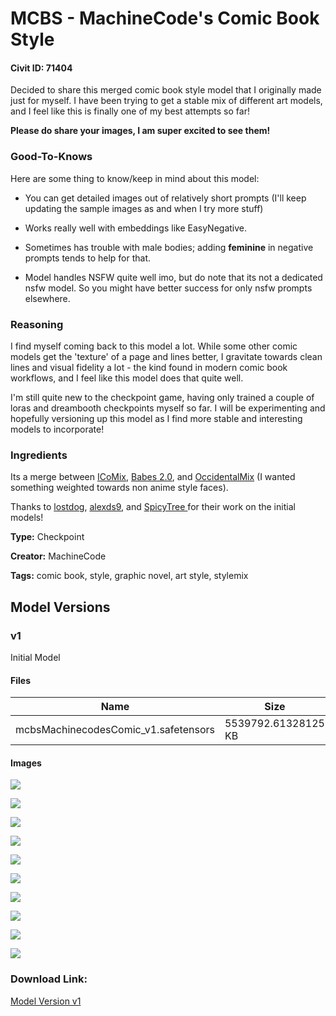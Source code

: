 # MCBS - MachineCode's Comic Book Style

#### Civit ID: 71404

<p>Decided to share this merged comic book style model that I originally made just for myself. I have been trying to get a stable mix of different art models, and I feel like this is finally one of my best attempts so far!</p><p></p><p><strong>Please do share your images, I am super excited to see them!</strong></p><p></p><h3>Good-To-Knows</h3><p>Here are some thing to know/keep in mind about this model:</p><ul><li><p>You can get detailed images out of relatively short prompts (I'll keep updating the sample images as and when I try more stuff)</p></li><li><p>Works really well with embeddings like EasyNegative.</p></li><li><p>Sometimes has trouble with male bodies; adding <strong>feminine</strong> in negative prompts tends to help for that.</p></li><li><p>Model handles NSFW quite well imo, but do note that its not a dedicated nsfw model. So you might have better success for only nsfw prompts elsewhere.</p></li></ul><h3>Reasoning</h3><p>I find myself coming back to this model a lot. While some other comic models get the 'texture' of a page and lines better, I gravitate towards clean lines and visual fidelity a lot - the kind found in modern comic book workflows, and I feel like this model does that quite well.</p><p>I'm still quite new to the checkpoint game, having only trained a couple of loras and dreambooth checkpoints myself so far. I will be experimenting and hopefully versioning up this model as I find more stable and interesting models to incorporate!</p><h3>Ingredients</h3><p>Its a merge between <a target="_blank" rel="ugc" href="https://civitai.com/models/16164?modelVersionId=43844">ICoMix</a>, <a target="_blank" rel="ugc" href="https://civitai.com/models/16164?modelVersionId=43844">Babes 2.0</a>, and <a target="_blank" rel="ugc" href="https://civitai.com/models/63920/occidentalmix">OccidentalMix</a> (I wanted something weighted towards non anime style faces).</p><p>Thanks to <a target="_blank" rel="ugc" href="https://civitai.com/user/lostdog/models">lostdog</a>, <a target="_blank" rel="ugc" href="https://civitai.com/user/alexds9/models">alexds9</a>, and <a target="_blank" rel="ugc" href="https://civitai.com/user/SpicyTree/models">SpicyTree </a>for their work on the initial models!</p>

**Type:** Checkpoint

**Creator:** MachineCode

**Tags:** comic book, style, graphic novel, art style, stylemix

## Model Versions

### v1

<p>Initial Model</p>

#### Files

| Name | Size | Type | Format | Download Url | AutoV1 | AutoV2 | SHA256 | CRC32 | BLAKE3 |
| --- | --- | --- | --- | --- | --- | --- | --- | --- | --- |
| mcbsMachinecodesComic_v1.safetensors | 5539792.61328125 KB | Model | SafeTensor | https://civitai.com/api/download/models/76148 | 8AF5F358 | E036DE8F91 | E036DE8F915DBDB0944F35ADBFAC5C7ACBD437BB8894EE166C505986925CD08A | 13F2398A | 5D17CECB562DF198149C06E4CDC19C870380C28B2DB160E9E47699BFFAFCB91A |

#### Images

<p><img src="https://image.civitai.com/xG1nkqKTMzGDvpLrqFT7WA/9e3c3cb3-f31d-4a45-a84e-3239a7cfc790/width=450/1049764.jpeg" /></p>

<p><img src="https://image.civitai.com/xG1nkqKTMzGDvpLrqFT7WA/87588a2b-b9f6-44a0-8f2d-91abfc133a6c/width=450/852250.jpeg" /></p>

<p><img src="https://image.civitai.com/xG1nkqKTMzGDvpLrqFT7WA/52874047-9c23-43ad-8abb-1f7d3192562c/width=450/983302.jpeg" /></p>

<p><img src="https://image.civitai.com/xG1nkqKTMzGDvpLrqFT7WA/309d17fd-cc65-4699-85e2-f9fa6ce4d6f3/width=450/852248.jpeg" /></p>

<p><img src="https://image.civitai.com/xG1nkqKTMzGDvpLrqFT7WA/578ac8c1-8d85-4d48-aabc-78d301d014ae/width=450/870423.jpeg" /></p>

<p><img src="https://image.civitai.com/xG1nkqKTMzGDvpLrqFT7WA/7299136c-d200-4eb1-b07a-2d05a87f840d/width=450/852257.jpeg" /></p>

<p><img src="https://image.civitai.com/xG1nkqKTMzGDvpLrqFT7WA/f81eadd2-0925-4a5a-bf52-4a9c24e6e234/width=450/911343.jpeg" /></p>

<p><img src="https://image.civitai.com/xG1nkqKTMzGDvpLrqFT7WA/bb57fbc0-7f51-4cd1-a6ae-6048465fb227/width=450/911342.jpeg" /></p>

<p><img src="https://image.civitai.com/xG1nkqKTMzGDvpLrqFT7WA/7b6d690c-6b4e-4f18-bfed-f4c617565363/width=450/852258.jpeg" /></p>

<p><img src="https://image.civitai.com/xG1nkqKTMzGDvpLrqFT7WA/4ad750cc-6450-43ea-9961-8ba488ef9dcc/width=450/1069204.jpeg" /></p>

### Download Link:

[Model Version v1](https://civitai.com/api/download/models/76148)

